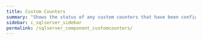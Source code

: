 ```yaml
---
title: Custom Counters
summary: "Shows the status of any custom counters that have been configured."
sidebar: c_sqlserver_sidebar
permalink: /sqlserver_component_customcounters/
---
```

